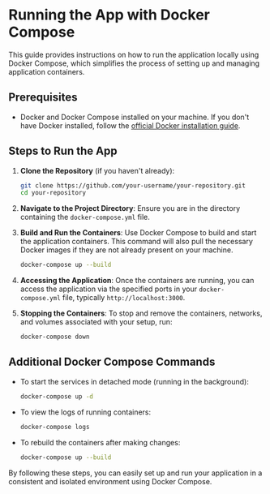 # Running the App with Docker Compose

This guide provides instructions on how to run the application locally using Docker Compose, which simplifies the process of setting up and managing application containers.

## Prerequisites

- Docker and Docker Compose installed on your machine. If you don't have Docker installed, follow the [official Docker installation guide](https://docs.docker.com/get-docker/).

## Steps to Run the App

1. **Clone the Repository** (if you haven't already):
    ```bash
    git clone https://github.com/your-username/your-repository.git
    cd your-repository
    ```

2. **Navigate to the Project Directory**:
    Ensure you are in the directory containing the `docker-compose.yml` file.

3. **Build and Run the Containers**:
    Use Docker Compose to build and start the application containers. This command will also pull the necessary Docker images if they are not already present on your machine.
    ```bash
    docker-compose up --build
    ```

4. **Accessing the Application**:
    Once the containers are running, you can access the application via the specified ports in your `docker-compose.yml` file, typically `http://localhost:3000`.

5. **Stopping the Containers**:
    To stop and remove the containers, networks, and volumes associated with your setup, run:
    ```bash
    docker-compose down
    ```

## Additional Docker Compose Commands

- To start the services in detached mode (running in the background):
    ```bash
    docker-compose up -d
    ```

- To view the logs of running containers:
    ```bash
    docker-compose logs
    ```

- To rebuild the containers after making changes:
    ```bash
    docker-compose up --build
    ```

By following these steps, you can easily set up and run your application in a consistent and isolated environment using Docker Compose.
